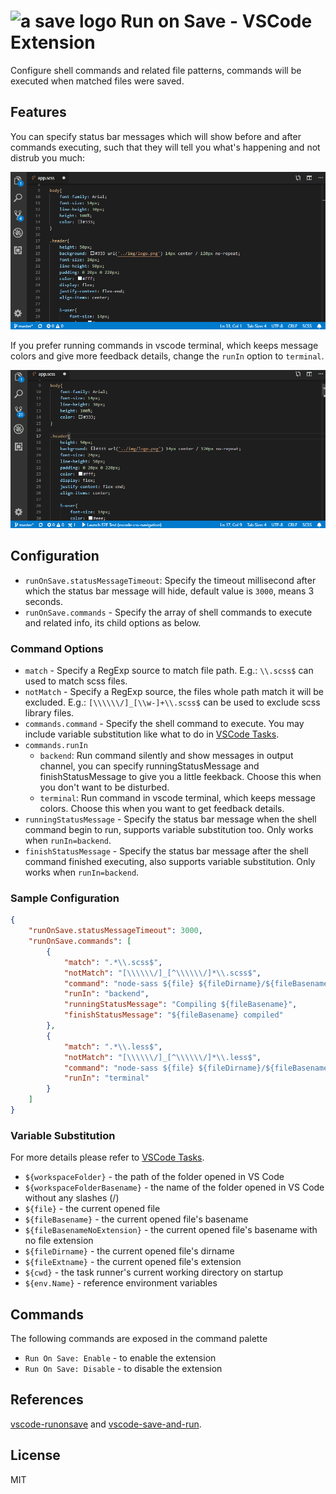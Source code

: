 <h1 align="left">
    <img src="https://github.com/pucelle/vscode-run-on-save/raw/master/images/logo.png" width="30" height="30" alt="a save logo" />
    Run on Save - VSCode Extension
</h1>

Configure shell commands and related file patterns, commands will be executed when matched files were saved.


## Features

You can specify status bar messages which will show before and after commands executing, such that they will tell you what's happening and not distrub you much:

![example](images/example.gif)

If you prefer running commands in vscode terminal, which keeps message colors and give more feedback details, change the `runIn` option to `terminal`.

![terminal](images/terminal.gif)


## Configuration

- `runOnSave.statusMessageTimeout`: Specify the timeout millisecond after which the status bar message will hide, default value is `3000`, means 3 seconds.
- `runOnSave.commands` - Specify the array of shell commands to execute and related info, its child options as below.


### Command Options

- `match` - Specify a RegExp source to match file path. E.g.: `\\.scss$` can used to match scss files.
- `notMatch` - Specify a RegExp source, the files whole path match it will be excluded. E.g.: `[\\\\\\/]_[\\w-]+\\.scss$` can be used to exclude scss library files.
- `commands.command` - Specify the shell command to execute. You may include variable substitution like what to do in [VSCode Tasks](https://code.visualstudio.com/docs/editor/tasks#_variable-substitution).
- `commands.runIn`
    - `backend`: Run command silently and show messages in output channel, you can specify runningStatusMessage and finishStatusMessage to give you a little feekback. Choose this when you don't want to be disturbed.
    - `terminal`: Run command in vscode terminal, which keeps message colors. Choose this when you want to get feedback details.
- `runningStatusMessage` - Specify the status bar message when the shell command begin to run, supports variable substitution too. Only works when `runIn=backend`.
- `finishStatusMessage` - Specify the status bar message after the shell command finished executing, also supports variable substitution. Only works when `runIn=backend`.


### Sample Configuration

```json
{
    "runOnSave.statusMessageTimeout": 3000,
    "runOnSave.commands": [
        {
            "match": ".*\\.scss$",
            "notMatch": "[\\\\\\/]_[^\\\\\\/]*\\.scss$",
            "command": "node-sass ${file} ${fileDirname}/${fileBasenameNoExtension}.css",
            "runIn": "backend",
            "runningStatusMessage": "Compiling ${fileBasename}",
            "finishStatusMessage": "${fileBasename} compiled"
        },
        {
            "match": ".*\\.less$",
            "notMatch": "[\\\\\\/]_[^\\\\\\/]*\\.less$",
            "command": "node-sass ${file} ${fileDirname}/${fileBasenameNoExtension}.css",
            "runIn": "terminal"
        }
    ]
}
```


### Variable Substitution

For more details please refer to [VSCode Tasks](https://code.visualstudio.com/docs/editor/tasks#_variable-substitution).

 - `${workspaceFolder}` - the path of the folder opened in VS Code
 - `${workspaceFolderBasename}` - the name of the folder opened in VS Code without any slashes (/)
 - `${file}` - the current opened file
 - `${fileBasename}` - the current opened file's basename
 - `${fileBasenameNoExtension}` - the current opened file's basename with no file extension
 - `${fileDirname}` - the current opened file's dirname
 - `${fileExtname}` - the current opened file's extension
 - `${cwd}` - the task runner's current working directory on startup
 - `${env.Name}` - reference environment variables



## Commands

The following commands are exposed in the command palette

- `Run On Save: Enable` - to enable the extension
- `Run On Save: Disable` - to disable the extension


## References

[vscode-runonsave](https://github.com/emeraldwalk/vscode-runonsave) and [vscode-save-and-run](https://github.com/wk-j/vscode-save-and-run).


## License

MIT